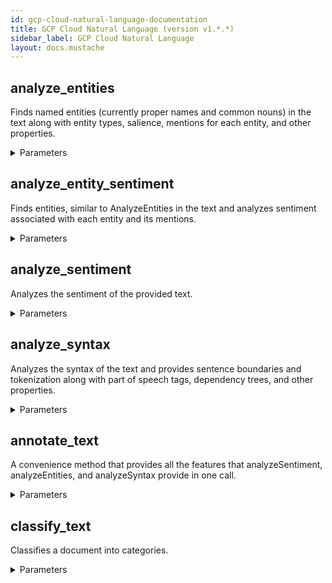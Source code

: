 ```yaml
---
id: gcp-cloud-natural-language-documentation
title: GCP Cloud Natural Language (version v1.*.*)
sidebar_label: GCP Cloud Natural Language
layout: docs.mustache
---
```


## analyze_entities

Finds named entities (currently proper names and common nouns) in the text along with entity types, salience, mentions for each entity, and other properties.

<details><summary>Parameters</summary>

#### $body

The entity analysis request message.

**Type:** object

#### alt

Data format for response.

**Type:** string

**Potential values:** json, media, proto

#### callback

JSONP

**Type:** string

#### fields

Selector specifying which fields to include in a partial response.

**Type:** string

#### prettyPrint

Returns response with indentations and line breaks.

**Type:** boolean

#### quotaUser

Available to use for quota purposes for server-side applications. Can be any arbitrary string assigned to a user, but should not exceed 40 characters.

**Type:** string

#### uploadType

Legacy upload protocol for media (e.g. "media", "multipart").

**Type:** string

#### upload_protocol

Upload protocol for media (e.g. "raw", "multipart").

**Type:** string

</details>

## analyze_entity_sentiment

Finds entities, similar to AnalyzeEntities in the text and analyzes sentiment associated with each entity and its mentions.

<details><summary>Parameters</summary>

#### $body

The entity-level sentiment analysis request message.

**Type:** object

#### alt

Data format for response.

**Type:** string

**Potential values:** json, media, proto

#### callback

JSONP

**Type:** string

#### fields

Selector specifying which fields to include in a partial response.

**Type:** string

#### prettyPrint

Returns response with indentations and line breaks.

**Type:** boolean

#### quotaUser

Available to use for quota purposes for server-side applications. Can be any arbitrary string assigned to a user, but should not exceed 40 characters.

**Type:** string

#### uploadType

Legacy upload protocol for media (e.g. "media", "multipart").

**Type:** string

#### upload_protocol

Upload protocol for media (e.g. "raw", "multipart").

**Type:** string

</details>

## analyze_sentiment

Analyzes the sentiment of the provided text.

<details><summary>Parameters</summary>

#### $body

The sentiment analysis request message.

**Type:** object

#### alt

Data format for response.

**Type:** string

**Potential values:** json, media, proto

#### callback

JSONP

**Type:** string

#### fields

Selector specifying which fields to include in a partial response.

**Type:** string

#### prettyPrint

Returns response with indentations and line breaks.

**Type:** boolean

#### quotaUser

Available to use for quota purposes for server-side applications. Can be any arbitrary string assigned to a user, but should not exceed 40 characters.

**Type:** string

#### uploadType

Legacy upload protocol for media (e.g. "media", "multipart").

**Type:** string

#### upload_protocol

Upload protocol for media (e.g. "raw", "multipart").

**Type:** string

</details>

## analyze_syntax

Analyzes the syntax of the text and provides sentence boundaries and tokenization along with part of speech tags, dependency trees, and other properties.

<details><summary>Parameters</summary>

#### $body

The syntax analysis request message.

**Type:** object

#### alt

Data format for response.

**Type:** string

**Potential values:** json, media, proto

#### callback

JSONP

**Type:** string

#### fields

Selector specifying which fields to include in a partial response.

**Type:** string

#### prettyPrint

Returns response with indentations and line breaks.

**Type:** boolean

#### quotaUser

Available to use for quota purposes for server-side applications. Can be any arbitrary string assigned to a user, but should not exceed 40 characters.

**Type:** string

#### uploadType

Legacy upload protocol for media (e.g. "media", "multipart").

**Type:** string

#### upload_protocol

Upload protocol for media (e.g. "raw", "multipart").

**Type:** string

</details>

## annotate_text

A convenience method that provides all the features that analyzeSentiment, analyzeEntities, and analyzeSyntax provide in one call.

<details><summary>Parameters</summary>

#### $body

The request message for the text annotation API, which can perform multiple analysis types (sentiment, entities, and syntax) in one call.

**Type:** object

#### alt

Data format for response.

**Type:** string

**Potential values:** json, media, proto

#### callback

JSONP

**Type:** string

#### fields

Selector specifying which fields to include in a partial response.

**Type:** string

#### prettyPrint

Returns response with indentations and line breaks.

**Type:** boolean

#### quotaUser

Available to use for quota purposes for server-side applications. Can be any arbitrary string assigned to a user, but should not exceed 40 characters.

**Type:** string

#### uploadType

Legacy upload protocol for media (e.g. "media", "multipart").

**Type:** string

#### upload_protocol

Upload protocol for media (e.g. "raw", "multipart").

**Type:** string

</details>

## classify_text

Classifies a document into categories.

<details><summary>Parameters</summary>

#### $body

The document classification request message.

**Type:** object

#### alt

Data format for response.

**Type:** string

**Potential values:** json, media, proto

#### callback

JSONP

**Type:** string

#### fields

Selector specifying which fields to include in a partial response.

**Type:** string

#### prettyPrint

Returns response with indentations and line breaks.

**Type:** boolean

#### quotaUser

Available to use for quota purposes for server-side applications. Can be any arbitrary string assigned to a user, but should not exceed 40 characters.

**Type:** string

#### uploadType

Legacy upload protocol for media (e.g. "media", "multipart").

**Type:** string

#### upload_protocol

Upload protocol for media (e.g. "raw", "multipart").

**Type:** string

</details>

